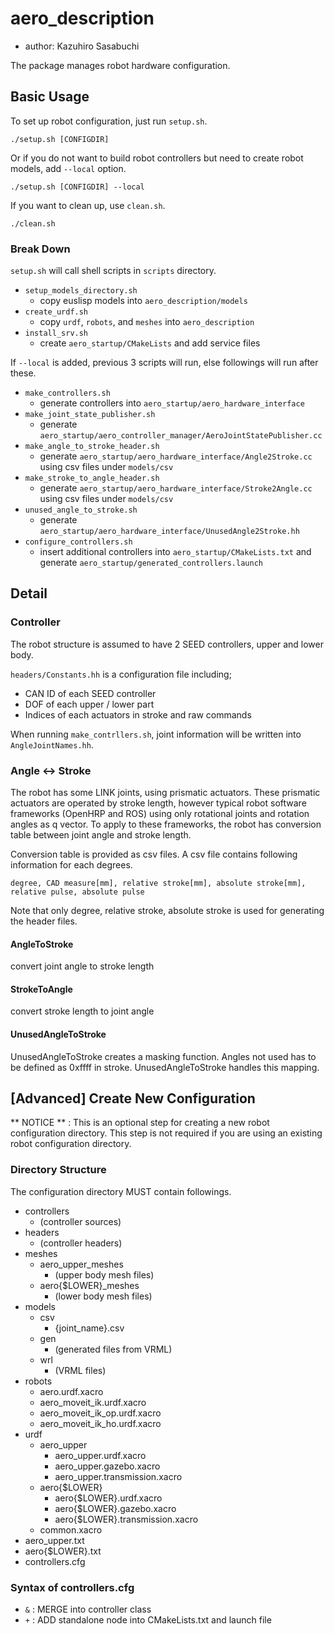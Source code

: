# aero_description

- author: Kazuhiro Sasabuchi

The package manages robot hardware configuration.

## Basic Usage

To set up robot configuration, just run `setup.sh`.

```
./setup.sh [CONFIGDIR]
```

Or if you do not want to build robot controllers but need to create robot models, add `--local` option.

```
./setup.sh [CONFIGDIR] --local
```

If you want to clean up, use `clean.sh`.

```
./clean.sh
```

### Break Down

`setup.sh` will call shell scripts in `scripts` directory.

- `setup_models_directory.sh`
  - copy euslisp models into `aero_description/models`
- `create_urdf.sh`
  - copy `urdf`, `robots`, and `meshes` into `aero_description`
- `install_srv.sh`
  - create `aero_startup/CMakeLists` and add service files

If `--local` is added, previous 3 scripts will run,
else followings will run after these.

- `make_controllers.sh`
  - generate controllers into `aero_startup/aero_hardware_interface`
- `make_joint_state_publisher.sh`
  - generate `aero_startup/aero_controller_manager/AeroJointStatePublisher.cc`
- `make_angle_to_stroke_header.sh`
  - generate `aero_startup/aero_hardware_interface/Angle2Stroke.cc` using csv files under `models/csv`
- `make_stroke_to_angle_header.sh`
  - generate `aero_startup/aero_hardware_interface/Stroke2Angle.cc` using csv files under `models/csv`
- `unused_angle_to_stroke.sh`
  - generate `aero_startup/aero_hardware_interface/UnusedAngle2Stroke.hh`
- `configure_controllers.sh`
  - insert additional controllers into `aero_startup/CMakeLists.txt` and generate `aero_startup/generated_controllers.launch`

## Detail

### Controller

The robot structure is assumed to have 2 SEED controllers,
upper and lower body.

`headers/Constants.hh` is a configuration file including;

- CAN ID of each SEED controller
- DOF of each upper / lower part
- Indices of each actuators in stroke and raw commands

When running `make_contrllers.sh`,
joint information will be written into `AngleJointNames.hh`.





### Angle <-> Stroke

The robot has some LINK joints, using prismatic actuators.
These prismatic actuators are operated by stroke length,
however typical robot software frameworks (OpenHRP and ROS)
using only rotational joints and rotation angles as q vector.
To apply to these frameworks,
the robot has conversion table
between joint angle and stroke length.

Conversion table is provided as csv files.
A csv file contains following information for each degrees.

```
degree, CAD measure[mm], relative stroke[mm], absolute stroke[mm], relative pulse, absolute pulse
```

Note that only degree, relative stroke, absolute stroke is used for generating the header files.


#### AngleToStroke

convert joint angle to stroke length

#### StrokeToAngle

convert stroke length to joint angle

#### UnusedAngleToStroke

UnusedAngleToStroke creates a masking function.
Angles not used has to be defined as 0xffff in stroke.
UnusedAngleToStroke handles this mapping.


## [Advanced] Create New Configuration

** NOTICE ** :
This is an optional step for creating a new robot configuration directory.
This step is not required if you are using an existing robot configuration directory.

### Directory Structure

The configuration directory MUST contain followings.

- controllers
  - (controller sources)
- headers
  - (controller headers)
- meshes
  - aero_upper_meshes
    - (upper body mesh files)
  - aero{$LOWER}_meshes
    - (lower body mesh files)
- models
  - csv
    - {joint_name}.csv
  - gen
    - (generated files from VRML)
  - wrl
    - (VRML files)
- robots
  - aero.urdf.xacro
  - aero_moveit_ik.urdf.xacro
  - aero_moveit_ik_op.urdf.xacro
  - aero_moveit_ik_ho.urdf.xacro
- urdf
  - aero_upper
    - aero_upper.urdf.xacro
    - aero_upper.gazebo.xacro
    - aero_upper.transmission.xacro
  - aero{$LOWER}
    - aero{$LOWER}.urdf.xacro
    - aero{$LOWER}.gazebo.xacro
    - aero{$LOWER}.transmission.xacro
  - common.xacro
- aero_upper.txt
- aero{$LOWER}.txt
- controllers.cfg

### Syntax of controllers.cfg

- `&` : MERGE into controller class
- `+` : ADD standalone node into CMakeLists.txt and launch file
